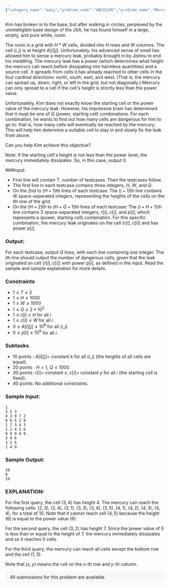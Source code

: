 ```yaml
---
{"category_name":"easy","problem_code":"UWCOI20C","problem_name":"Mercury Poisoning","problemComponents":{"constraints":"","constraintsState":false,"subtasks":"","subtasksState":false,"inputFormat":"","inputFormatState":false,"outputFormat":"","outputFormatState":false,"sampleTestCases":{}},"video_editorial_url":"","languages_supported":{"0":"CPP14","1":"C","2":"JAVA","3":"PYTH 3.6","4":"CPP17","5":"PYTH","6":"PYP3","7":"CS2","8":"ADA","9":"PYPY","10":"TEXT","11":"PAS fpc","12":"NODEJS","13":"RUBY","14":"PHP","15":"GO","16":"HASK","17":"TCL","18":"PERL","19":"SCALA","20":"LUA","21":"kotlin","22":"BASH","23":"JS","24":"LISP sbcl","25":"rust","26":"PAS gpc","27":"BF","28":"CLOJ","29":"R","30":"D","31":"CAML","32":"FORT","33":"ASM","34":"swift","35":"FS","36":"WSPC","37":"LISP clisp","38":"SQL","39":"SCM guile","40":"PERL6","41":"ERL","42":"CLPS","43":"ICK","44":"NICE","45":"PRLG","46":"ICON","47":"COB","48":"SCM chicken","49":"PIKE","50":"SCM qobi","51":"ST","52":"NEM"},"max_timelimit":2.5,"source_sizelimit":50000,"problem_author":"astoria","problem_tester":null,"date_added":"24-02-2020","tags":{"0":"astoria","1":"easy","2":"uwcoi20"},"problem_difficulty_level":"Easy-Medium","best_tag":"","editorial_url":"https://discuss.codechef.com/problems/UWCOI20C","time":{"view_start_date":1104528600,"submit_start_date":1104528600,"visible_start_date":1104528600,"end_date":1735669800},"is_direct_submittable":false,"problemDiscussURL":"https://discuss.codechef.com/search?q=UWCOI20C","is_proctored":false,"visitedContests":{},"layout":"problem"}
---
```

Kim has broken in to the base, but after walking in circles, perplexed by the unintelligible base design of the JSA, he has found himself in a large, empty, and pure white, room. 

The room is a grid with $H*W$ cells, divided into $H$ rows and $W$ columns. The cell $(i,j)$ is at height $A[i][j]$. Unfortunately, his advanced sense of smell has allowed him to sense a mercury leak, probably brought in by Jishnu to end his meddling. The mercury leak has a power (which determines what height the mercury can reach before dissipating into harmless quantities) and a source cell. It spreads from cells it has already reached to other cells in the four cardinal directions: north, south, east, and west. (That is, the mercury can spread up, down, right, or left in the grid, but not diagonally.) Mercury can only spread to a cell if the cell's height is strictly less than the power value. 

Unfortunately, Kim does not exactly know the starting cell or the power value of the mercury leak. However, his impressive brain has determined that it must be one of $Q$ (power, starting cell) combinations. For each combination, he wants to find out how many cells are dangerous for him to go to: that is, how many cells will eventually be reached by the mercury. This will help him determine a suitable cell to stay in and slowly fix the leak from above.

Can you help Kim achieve this objective?

Note: If the starting cell's height is not less than the power level, the mercury immediately dissipates. So, in this case, output 0.

###Input:

- First line will contain $T$, number of testcases. Then the testcases follow. 
- The first line in each testcase contains three integers, $H$, $W$, and $Q$.
- On the $2$nd to $(H+1)$th lines of each testcase: The $(i+1)$th line contains $W$ space-separated integers, representing the heights of the cells on the $i$th row of the grid.
- On the $(H+2)$th to $(H+Q+1)$th lines of each testcase: The $(i+H+1)$th line contains 3 space-separated integers, $r[i]$, $c[i]$, and $p[i]$, which represents a (power, starting cell) combination. For this specific combination, the mercury leak originates on the cell $(r[i],c[i])$ and has power $p[i]$.

### Output:
For each testcase, output $Q$ lines, with each line containing one integer. The $i$th line should output the number of dangerous cells, given that the leak originated on cell $(r[i],c[i])$ with power $p[i]$, as defined in the input. Read the sample and sample explanation for more details.

### Constraints 
- $1 \leq T \leq 2$   
- $1 \leq H \leq 1000$
- $1 \leq W \leq 1000$
- $1 \leq Q \leq 2*10^5$
- $1 \leq r[i] \leq H$ for all $i$
- $1 \leq c[i] \leq W$ for all $i$
- $0 \leq A[i][j] \leq 10^9$ for all $(i,j)$
- $0 \leq p[i] \leq 10^9$ for all $i$.


### Subtasks
- 10 points : $A[i][j] =$ constant $k$ for all $(i,j)$ (the heights of all cells are equal).   
- 20 points : $H=1$, $Q \leq 1000$.   
- 30 points: $r[i] =$ constant $x$, $c[i] =$ constant $y$ for all $i$ (the starting cell is fixed).   
- 40 points: No additional constraints.   

### Sample Input:
```
1
5 5 3
4 3 9 7 2
8 6 5 2 8
1 7 3 4 3
2 2 4 5 6
9 9 9 9 9
3 4 6
3 2 5
1 4 9
```
### Sample Output:
```
10
0
19
```
	
### EXPLANATION:
For the first query, the cell $(3,4)$ has height 4. The mercury can reach the following cells: $(2,3)$, $(2,4)$, $(3,1)$, $(3,3)$, $(3,4)$, $(3,5)$, $(4,1)$, $(4,2)$, $(4,3)$, $(4,4)$, for a total of 10. Note that it cannot reach cell $(4,5)$ because the height (6) is equal to the power value (6).

For the second query, the cell $(3,2)$ has height 7. Since the power value of 5 is less than or equal to the height of 7, the mercury immediately dissipates and so it reaches 0 cells.

For the third query, the mercury can reach all cells except the bottom row and the cell $(1,3)$.

Note that $(x,y)$ means the cell on the $x$-th row and $y$-th column.

<aside style='background: #f8f8f8;padding: 10px 15px;'><div>All submissions for this problem are available.</div></aside>